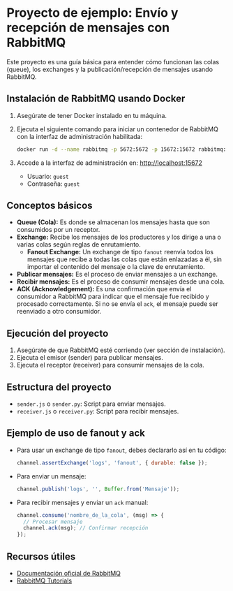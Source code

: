 # Proyecto de ejemplo: Envío y recepción de mensajes con RabbitMQ

Este proyecto es una guía básica para entender cómo funcionan las colas (queue), los exchanges y la publicación/recepción de mensajes usando RabbitMQ.

## Instalación de RabbitMQ usando Docker

1. Asegúrate de tener Docker instalado en tu máquina.
2. Ejecuta el siguiente comando para iniciar un contenedor de RabbitMQ con la interfaz de administración habilitada:

   ```bash
   docker run -d --name rabbitmq -p 5672:5672 -p 15672:15672 rabbitmq:3-management
   ```

3. Accede a la interfaz de administración en: [http://localhost:15672](http://localhost:15672)
   - Usuario: `guest`
   - Contraseña: `guest`

## Conceptos básicos

- **Queue (Cola):** Es donde se almacenan los mensajes hasta que son consumidos por un receptor.
- **Exchange:** Recibe los mensajes de los productores y los dirige a una o varias colas según reglas de enrutamiento.
  - **Fanout Exchange:** Un exchange de tipo `fanout` reenvía todos los mensajes que recibe a todas las colas que están enlazadas a él, sin importar el contenido del mensaje o la clave de enrutamiento.
- **Publicar mensajes:** Es el proceso de enviar mensajes a un exchange.
- **Recibir mensajes:** Es el proceso de consumir mensajes desde una cola.
- **ACK (Acknowledgement):** Es una confirmación que envía el consumidor a RabbitMQ para indicar que el mensaje fue recibido y procesado correctamente. Si no se envía el `ack`, el mensaje puede ser reenviado a otro consumidor.

## Ejecución del proyecto

1. Asegúrate de que RabbitMQ esté corriendo (ver sección de instalación).
2. Ejecuta el emisor (sender) para publicar mensajes.
3. Ejecuta el receptor (receiver) para consumir mensajes de la cola.

## Estructura del proyecto

- `sender.js` o `sender.py`: Script para enviar mensajes.
- `receiver.js` o `receiver.py`: Script para recibir mensajes.

## Ejemplo de uso de fanout y ack

- Para usar un exchange de tipo `fanout`, debes declararlo así en tu código:
  ```js
  channel.assertExchange('logs', 'fanout', { durable: false });
  ```
- Para enviar un mensaje:
  ```js
  channel.publish('logs', '', Buffer.from('Mensaje'));
  ```
- Para recibir mensajes y enviar un `ack` manual:
  ```js
  channel.consume('nombre_de_la_cola', (msg) => {
    // Procesar mensaje
    channel.ack(msg); // Confirmar recepción
  });
  ```

## Recursos útiles

- [Documentación oficial de RabbitMQ](https://www.rabbitmq.com/documentation.html)
- [RabbitMQ Tutorials](https://www.rabbitmq.com/getstarted.html)
